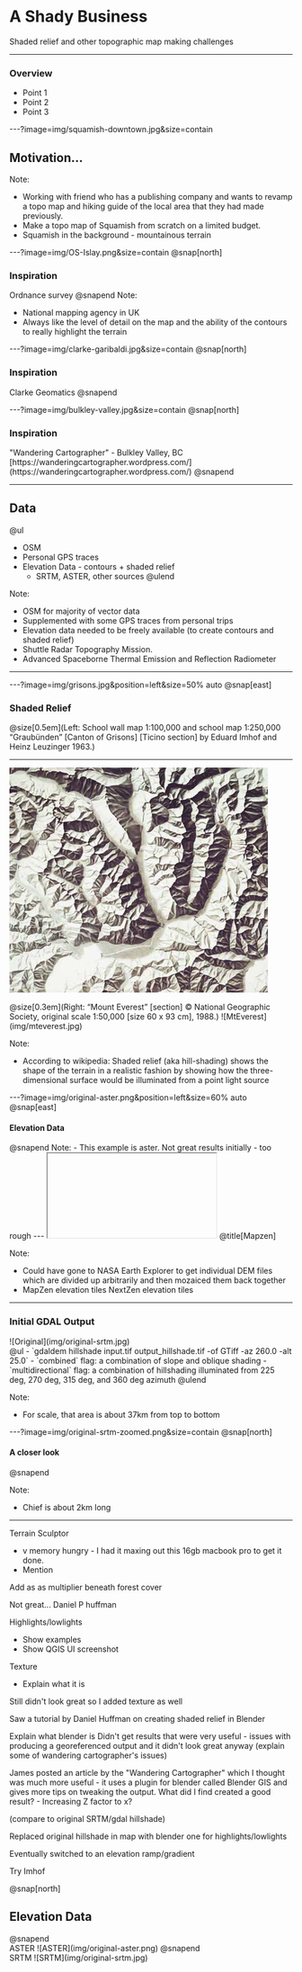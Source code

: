 # A Shady Business

Shaded relief and other topographic map making challenges

---

### Overview

- Point 1
- Point 2
- Point 3

---?image=img/squamish-downtown.jpg&size=contain
## Motivation...
Note:
 - Working with friend who has a publishing company and wants to revamp a topo map and hiking guide of the local area that they had made previously.
 - Make a topo map of Squamish from scratch on a limited budget.
 - Squamish in the background - mountainous terrain

---?image=img/OS-Islay.png&size=contain
@snap[north]
### Inspiration
Ordnance survey
@snapend
Note:
- National mapping agency in UK
- Always like the level of detail on the map and the ability of the contours to really highlight the terrain

---?image=img/clarke-garibaldi.jpg&size=contain
@snap[north]
<h3>Inspiration</h3>
Clarke Geomatics
@snapend

---?image=img/bulkley-valley.jpg&size=contain
@snap[north]
<h3>Inspiration</h3>
"Wandering Cartographer" - Bulkley Valley, BC
[https://wanderingcartographer.wordpress.com/](https://wanderingcartographer.wordpress.com/)
@snapend

---

## Data
@ul
- OSM
- Personal GPS traces
- Elevation Data - contours + shaded relief
    - SRTM, ASTER, other sources
@ulend

Note:
- OSM for majority of vector data
- Supplemented with some GPS traces from personal trips
- Elevation data needed to be freely available (to create contours and shaded relief)
- Shuttle Radar Topography Mission.
- Advanced Spaceborne Thermal Emission and Reflection Radiometer

---
---?image=img/grisons.jpg&position=left&size=50% auto
@snap[east]
<h3>Shaded Relief</h3>
@size[0.5em](Left: School wall map 1:100,000 and school map 1:250,000 “Graubünden” [Canton of Grisons] [Ticino section] by Eduard Imhof and Heinz Leuzinger 1963.)

---
![Grisons](img/grisons.jpg)
</div>
<div class="right">
@size[0.3em](Right: “Mount Everest” [section] © National Geographic Society, original scale 1:50,000 [size 60 x 93 cm], 1988.)
![MtEverest](img/mteverest.jpg)
</div>


Note:
- According to wikipedia: Shaded relief (aka hill-shading) shows the shape of the terrain in a realistic fashion by showing how the three-dimensional surface would be illuminated from a point light source

---?image=img/original-aster.png&position=left&size=60% auto
@snap[east]
<h4>Elevation Data</h4>
@snapend
Note:
- This example is aster. Not great results initially - too rough
---

<iframe onload="this.width=screen.width;this.height=screen.height;" data-src="https://mapzen.com/documentation/terrain-tiles/"></iframe>
@title[Mapzen]

Note:
- Could have gone to NASA Earth Explorer to get individual DEM files which are divided up arbitrarily and then mozaiced them back together
- MapZen elevation tiles NextZen elevation tiles

---

### Initial GDAL Output
<div class="right">
![Original](img/original-srtm.jpg)
</div>
<div class="left">
@ul
- `gdaldem hillshade input.tif output_hillshade.tif -of GTiff -az 260.0 -alt 25.0`
- `combined` flag: a combination of slope and oblique shading
- `multidirectional` flag: a combination of hillshading illuminated from 225 deg, 270 deg, 315 deg, and 360 deg azimuth
@ulend
</div>

Note:
- For scale, that area is about 37km from top to bottom

---?image=img/original-srtm-zoomed.png&size=contain
@snap[north]
<h4>A closer look</h4>
@snapend

Note:
- Chief is about 2km long

---
Terrain Sculptor
- v memory hungry - I had it maxing out this 16gb macbook pro to get it done.
- Mention

Add as as multiplier beneath forest cover

Not great... Daniel P huffman

Highlights/lowlights
- Show examples
- Show QGIS UI screenshot

Texture
- Explain what it is

Still didn't look great so I added texture as well

Saw a tutorial by Daniel Huffman on creating shaded relief in Blender

Explain what blender is
Didn't get results that were very useful - issues with producing a georeferenced output and it didn't look great anyway (explain some of wandering cartographer's issues)

James posted an article by the "Wandering Cartographer" which I thought was much more useful - it uses a plugin for blender called Blender GIS and gives more tips on tweaking the output.
What did I find created a good result? - Increasing Z factor to x?

(compare to original SRTM/gdal hillshade)

Replaced original hillshade in map with blender one for highlights/lowlights

Eventually switched to an elevation ramp/gradient

Try Imhof



@snap[north]
<h2>Elevation Data</h2>
@snapend

<div class="left">
ASTER
![ASTER](img/original-aster.png)
@snapend
</div>

<div class="right">
SRTM
![SRTM](img/original-srtm.jpg)
</div>

